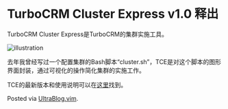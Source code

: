 # TurboCRM Cluster Express v1.0 释出

<p>TurboCRM Cluster Express是TurboCRM的集群实施工具。</p>

<p><img src="http://pic.yupoo.com/leninlee/BSfJUW1x/medium.jpg" alt="illustration" /></p>

<p>去年我曾经写过一个配置集群的Bash脚本“cluster.sh”，TCE是对这个脚本的图形界面封装，通过可视化的操作简化集群的实施工作。</p>

<p>TCE的最新版本和使用说明可以在<a href="http://xbot.github.com/TurboCRM-Cluster-Express/">这里</a>找到。</p>

<p>Posted via <a href="http://0x3f.org/?p=1894">UltraBlog.vim</a>.</p>

